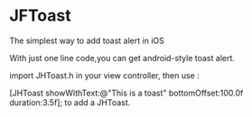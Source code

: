 # JFToast
The simplest way to add toast alert in iOS

With just one line code,you can get android-style toast alert.

import JHToast.h in your view controller, then use :

[JHToast showWithText:@"This is a toast" bottomOffset:100.0f duration:3.5f];
to add a JHToast.

